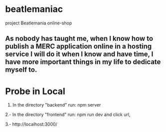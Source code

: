 # beatlemaniac
project Beatlemania online-shop

## As nobody has taught me, when I know how to publish a MERC application online in a hosting service I will do it when I know and have time, I have more important things in my life to dedicate myself to.

# Probe in Local

1. In the directory "backend" run: npm server

2.- In the directory "frontend" run: npm run dev and click url, 

3.-  http://localhost:3000/
